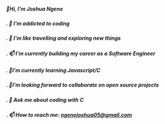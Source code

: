 ##### 👋Hi, I'm Joshua Ngene

##### . 👀 I'm addicted to coding
##### . 👀 I'm like travelling and exploring new things
##### . 📫 I’m currently building my career as a Software Engineer
##### . 🌱I’m currently learning Javascript/C
##### . 🌱I’m looking forward to collaborate on open source projects
##### . 💬 Ask me about coding with C
##### . 📫 How to reach me: ngenejoshua05@gmail.com

